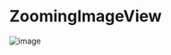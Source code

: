 # ZoomingImageView
![image](https://user-images.githubusercontent.com/31614124/63653167-083e2380-c772-11e9-9808-2a34a096a494.png)
